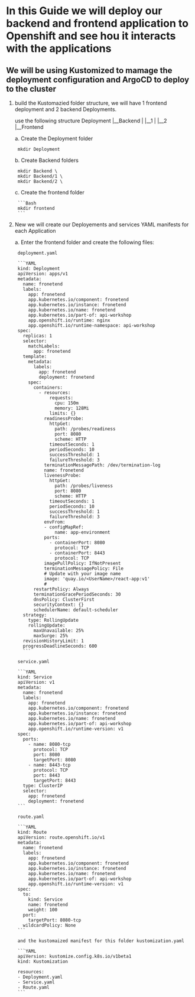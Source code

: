 # In this Guide we will deploy our backend and frontend application to Openshift and see hou it interacts with the applications #

## We will be using Kustomized to mamage the deployment configuration and ArgoCD to deploy to the cluster ##

1. build the Kustomazied folder structure, we will have 1 frontend deployment and 2 backend Deployments.

    use the following structure
    Deployment
      |__Backend
      |    |__1
      |    |__2
      |__Frontend

   a. Create the Deployment folder

        mkdir Deployment

    b. Create Backend folders

        mkdir Backend \
        mkdir Backend/1 \
        mkdir Backend/2 \

    c. Create the frontend folder

        ```Bash
        mkdir frontend
        ```
2. New we will create our Deployements and services YAML manifests for each Application

    a. Enter the frontend folder and create the following files:

        deployment.yaml
    
        ```YAML
        kind: Deployment
        apiVersion: apps/v1
        metadata:
          name: fronetend
          labels:
            app: fronetend
            app.kubernetes.io/component: fronetend
            app.kubernetes.io/instance: fronetend
            app.kubernetes.io/name: fronetend
            app.kubernetes.io/part-of: api-workshop
            app.openshift.io/runtime: nginx 
            app.openshift.io/runtime-namespace: api-workshop
        spec:
          replicas: 1
          selector:
            matchLabels:
              app: fronetend
          template:
            metadata:
              labels:
                app: fronetend
                deployment: fronetend
            spec:
              containers:
                - resources:
                    requests:
                      cpu: 150m
                      memory: 128Mi
                    limits: {}
                  readinessProbe:
                    httpGet:
                      path: /probes/readiness
                      port: 8080
                      scheme: HTTP
                    timeoutSeconds: 1
                    periodSeconds: 10
                    successThreshold: 1
                    failureThreshold: 3
                  terminationMessagePath: /dev/termination-log
                  name: fronetend
                  livenessProbe:
                    httpGet:
                      path: /probes/liveness
                      port: 8080
                      scheme: HTTP
                    timeoutSeconds: 1
                    periodSeconds: 10
                    successThreshold: 1
                    failureThreshold: 3
                  envFrom:
                  - configMapRef:
                      name: app-environment
                  ports:
                    - containerPort: 8080
                      protocol: TCP
                    - containerPort: 8443
                      protocol: TCP
                  imagePullPolicy: IfNotPresent
                  terminationMessagePolicy: File
                  # Update with your image name
                  image: 'quay.io/<UserName>/react-app:v1'
                  #
              restartPolicy: Always
              terminationGracePeriodSeconds: 30
              dnsPolicy: ClusterFirst
              securityContext: {}
              schedulerName: default-scheduler
          strategy:
            type: RollingUpdate
            rollingUpdate:
              maxUnavailable: 25%
              maxSurge: 25%
          revisionHistoryLimit: 1
          progressDeadlineSeconds: 600
          ```

        service.yaml

        ```YAML
        kind: Service
        apiVersion: v1
        metadata:
          name: fronetend
          labels:
            app: fronetend
            app.kubernetes.io/component: fronetend
            app.kubernetes.io/instance: fronetend
            app.kubernetes.io/name: fronetend
            app.kubernetes.io/part-of: api-workshop
            app.openshift.io/runtime-version: v1
        spec:
          ports:
            - name: 8080-tcp
              protocol: TCP
              port: 8080
              targetPort: 8080
            - name: 8443-tcp
              protocol: TCP
              port: 8443
              targetPort: 8443
          type: ClusterIP
          selector:
            app: fronetend
            deployment: fronetend
        ```

        route.yaml

        ```YAML
        kind: Route
        apiVersion: route.openshift.io/v1
        metadata:
          name: fronetend
          labels:
            app: fronetend
            app.kubernetes.io/component: fronetend
            app.kubernetes.io/instance: fronetend
            app.kubernetes.io/name: fronetend
            app.kubernetes.io/part-of: api-workshop
            app.openshift.io/runtime-version: v1
        spec:
          to:
            kind: Service
            name: fronetend
            weight: 100
          port:
            targetPort: 8080-tcp
          wildcardPolicy: None
        ```

        and the kustomaized manifest for this folder kustomization.yaml

        ```YAML
        apiVersion: kustomize.config.k8s.io/v1beta1
        kind: Kustomization
        
        resources:
        - Deployment.yaml
        - Service.yaml
        - Route.yaml
        ```
